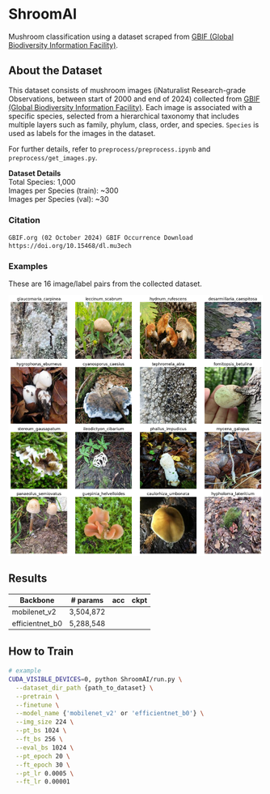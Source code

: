 # ShroomAI
Mushroom classification using a dataset scraped from [GBIF (Global Biodiversity Information Facility)](https://www.gbif.org/). 

## About the Dataset
This dataset consists of mushroom images (iNaturalist Research-grade Observations, between start of 2000 and end of 2024) collected from [GBIF (Global Biodiversity Information Facility)](https://www.gbif.org/). 
Each image is associated with a specific species, selected from a hierarchical taxonomy that includes multiple layers such as family, phylum, class, order, and species. `Species` is used as labels for the images in the dataset.

For further details, refer to `preprocess/preprocess.ipynb` and `preprocess/get_images.py`.

**Dataset Details**  
Total Species: 1,000   
Images per Species (train): ~300   
Images per Species (val): ~30 


### Citation
```
GBIF.org (02 October 2024) GBIF Occurrence Download  https://doi.org/10.15468/dl.mu3ech
```

### Examples
These are 16 image/label pairs from the collected dataset.

<img src="readme_docs/examples.png" width="700" >


## Results
| Backbone         | # params   | acc           |  ckpt |
|------------------|------------|---------------|-------|
| mobilenet_v2     | 3,504,872  |      |  |
| efficientnet_b0  | 5,288,548  |      |  |


## How to Train
```bash
# example
CUDA_VISIBLE_DEVICES=0, python ShroomAI/run.py \
  --dataset_dir_path {path_to_dataset} \
  --pretrain \
  --finetune \
  --model_name {'mobilenet_v2' or 'efficientnet_b0'} \
  --img_size 224 \
  --pt_bs 1024 \
  --ft_bs 256 \
  --eval_bs 1024 \
  --pt_epoch 20 \
  --ft_epoch 30 \
  --pt_lr 0.0005 \
  --ft_lr 0.00001
```


